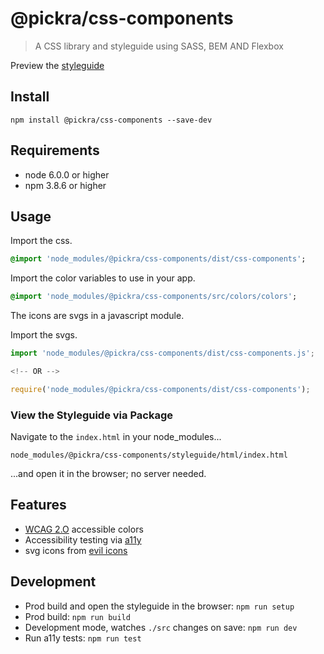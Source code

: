 # @pickra/css-components

> A CSS library and styleguide using SASS, BEM AND Flexbox

Preview the [styleguide](https://pickra.github.io/cssComponentsAndStyleguide/index.html)

## Install

```console
npm install @pickra/css-components --save-dev
```

## Requirements

- node 6.0.0 or higher
- npm 3.8.6 or higher

## Usage

Import the css.
```sass
@import 'node_modules/@pickra/css-components/dist/css-components';
```

Import the color variables to use in your app.
```sass
@import 'node_modules/@pickra/css-components/src/colors/colors';
```

The icons are svgs in a javascript module.

Import the svgs.
```javascript
import 'node_modules/@pickra/css-components/dist/css-components.js';

<!-- OR -->

require('node_modules/@pickra/css-components/dist/css-components');
```

### View the Styleguide via Package

Navigate to the `index.html` in your node_modules...
```
node_modules/@pickra/css-components/styleguide/html/index.html
```
...and open it in the browser; no server needed.

## Features
- [WCAG 2.O](https://www.w3.org/TR/UNDERSTANDING-WCAG20/visual-audio-contrast-contrast.html) accessible colors
- Accessibility testing via [a11y](https://github.com/addyosmani/a11y)
- svg icons from [evil icons](http://evil-icons.io/)

## Development
- Prod build and open the styleguide in the browser: `npm run setup`
- Prod build: `npm run build`
- Development mode, watches `./src` changes on save: `npm run dev`
- Run a11y tests: `npm run test`
